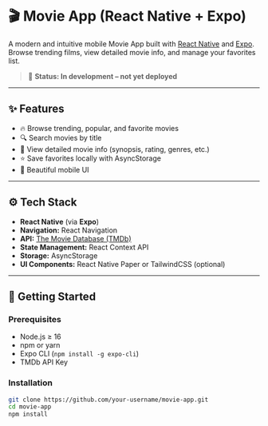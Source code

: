 # 🎬 Movie App (React Native + Expo)

A modern and intuitive mobile Movie App built with [React Native](https://reactnative.dev/) and [Expo](https://expo.dev/). Browse trending films, view detailed movie info, and manage your favorites list.

> 📌 **Status: In development – not yet deployed**

---

## ✨ Features

- 🔥 Browse trending, popular, and favorite movies 
- 🔍 Search movies by title
- 🧾 View detailed movie info (synopsis, rating, genres, etc.)
- ⭐ Save favorites locally with AsyncStorage
- 📱 Beautiful mobile UI 

---

## ⚙️ Tech Stack

- **React Native** (via **Expo**)
- **Navigation:** React Navigation
- **API:** [The Movie Database (TMDb)](https://www.themoviedb.org/documentation/api)
- **State Management:** React Context API
- **Storage:** AsyncStorage
- **UI Components:** React Native Paper or TailwindCSS (optional)

---

## 🚀 Getting Started

### Prerequisites

- Node.js ≥ 16
- npm or yarn
- Expo CLI (`npm install -g expo-cli`)
- TMDb API Key

### Installation

```bash
git clone https://github.com/your-username/movie-app.git
cd movie-app
npm install
